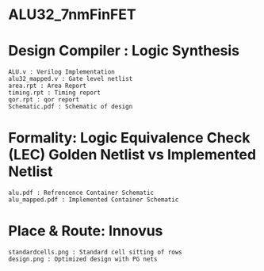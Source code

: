 # ALU32_7nmFinFET

# Design Compiler : Logic Synthesis

    ALU.v : Verilog Implementation
    alu32_mapped.v : Gate level netlist
    area.rpt : Area Report
    timing.rpt : Timing report
    qor.rpt : qor report
    Schematic.pdf : Schematic of design

# Formality: Logic Equivalence Check (LEC) Golden Netlist vs Implemented Netlist

    alu.pdf : Refrencence Container Schematic
    alu_mapped.pdf : Implemented Container Schematic
    
   
# Place & Route: Innovus

    standardcells.png : Standard cell sitting of rows
    design.png : Optimized design with PG nets
    
   
